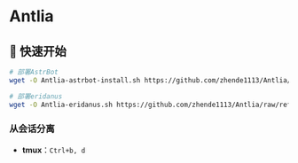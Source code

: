 # Antlia


## 🚀 快速开始

```bash
# 部署AstrBot
wget -O Antlia-astrbot-install.sh https://github.com/zhende1113/Antlia/raw/refs/heads/main/Script/AstrBot/Antlia.sh && bash Antlia-astrbot-install.sh
```


```bash
# 部署eridanus
wget -O Antlia-eridanus.sh https://github.com/zhende1113/Antlia/raw/refs/heads/main/Script/Eridanus/other/Antlia.sh && chmod +x Antlia-eridanus.sh && ./Antlia-eridanus.sh
```

### 从会话分离

- **tmux**：`Ctrl+b, d`
